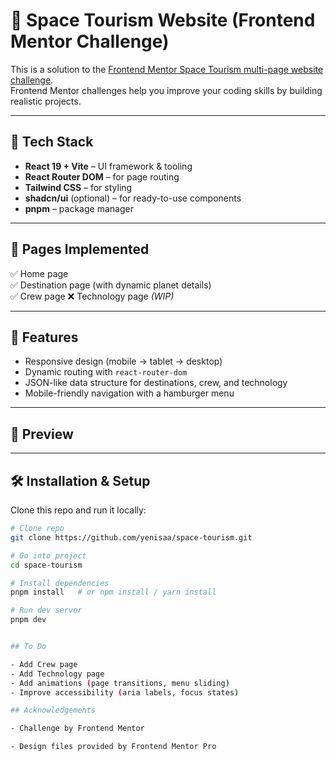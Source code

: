 # 🌌 Space Tourism Website (Frontend Mentor Challenge)

This is a solution to the [Frontend Mentor Space Tourism multi-page website challenge](https://www.frontendmentor.io/challenges/space-tourism-multipage-website-gRWj1URZ3).  
Frontend Mentor challenges help you improve your coding skills by building realistic projects.  

---

## 🚀 Tech Stack
- **React 19 + Vite** – UI framework & tooling
- **React Router DOM** – for page routing
- **Tailwind CSS** – for styling
- **shadcn/ui** (optional) – for ready-to-use components
- **pnpm** – package manager

---

## 📂 Pages Implemented
✅ Home page  
✅ Destination page (with dynamic planet details)  
✅ Crew page 
❌ Technology page *(WIP)*  

---

## 🔧 Features
- Responsive design (mobile → tablet → desktop)
- Dynamic routing with `react-router-dom`
- JSON-like data structure for destinations, crew, and technology
- Mobile-friendly navigation with a hamburger menu

---

## 📸 Preview

---

## 🛠️ Installation & Setup
Clone this repo and run it locally:

```bash
# Clone repo
git clone https://github.com/yenisaa/space-tourism.git

# Go into project
cd space-tourism

# Install dependencies
pnpm install   # or npm install / yarn install

# Run dev server
pnpm dev


## To Do

- Add Crew page
- Add Technology page
- Add animations (page transitions, menu sliding)
- Improve accessibility (aria labels, focus states)

## Acknowledgements

- Challenge by Frontend Mentor

- Design files provided by Frontend Mentor Pro